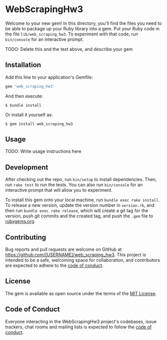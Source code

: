 # WebScrapingHw3

Welcome to your new gem! In this directory, you'll find the files you need to be able to package up your Ruby library into a gem. Put your Ruby code in the file `lib/web_scraping_hw3`. To experiment with that code, run `bin/console` for an interactive prompt.

TODO: Delete this and the text above, and describe your gem

## Installation

Add this line to your application's Gemfile:

```ruby
gem 'web_scraping_hw3'
```

And then execute:

    $ bundle install

Or install it yourself as:

    $ gem install web_scraping_hw3

## Usage

TODO: Write usage instructions here

## Development

After checking out the repo, run `bin/setup` to install dependencies. Then, run `rake test` to run the tests. You can also run `bin/console` for an interactive prompt that will allow you to experiment.

To install this gem onto your local machine, run `bundle exec rake install`. To release a new version, update the version number in `version.rb`, and then run `bundle exec rake release`, which will create a git tag for the version, push git commits and the created tag, and push the `.gem` file to [rubygems.org](https://rubygems.org).

## Contributing

Bug reports and pull requests are welcome on GitHub at https://github.com/[USERNAME]/web_scraping_hw3. This project is intended to be a safe, welcoming space for collaboration, and contributors are expected to adhere to the [code of conduct](https://github.com/[USERNAME]/web_scraping_hw3/blob/master/CODE_OF_CONDUCT.md).

## License

The gem is available as open source under the terms of the [MIT License](https://opensource.org/licenses/MIT).

## Code of Conduct

Everyone interacting in the WebScrapingHw3 project's codebases, issue trackers, chat rooms and mailing lists is expected to follow the [code of conduct](https://github.com/[USERNAME]/web_scraping_hw3/blob/master/CODE_OF_CONDUCT.md).
